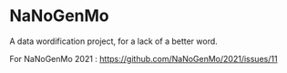# NaNoGenMo

A data wordification project, for a lack of a better word.

For NaNoGenMo 2021 : https://github.com/NaNoGenMo/2021/issues/11


